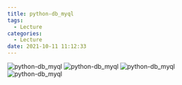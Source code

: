 ```yaml
---
title: python-db_myql
tags:
  - Lecture
categories:
  - Lecture
date: 2021-10-11 11:12:33
---
```


![python-db_myql](/review_img/python_mysql/1.PNG)
![python-db_myql](/review_img/python_mysql/2.PNG)
![python-db_myql](/review_img/python_mysql/3.PNG)
![python-db_myql](/review_img/python_mysql/4.PNG)

